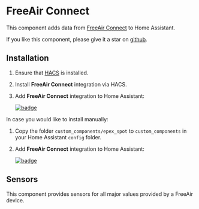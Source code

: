 # FreeAir Connect

This component adds data from [FreeAir Connect](https://www.freeair-connect.de) to Home Assistant.

If you like this component, please give it a star on [github](https://github.com/mampfes/ha_freeair_connect).

## Installation

1. Ensure that [HACS](https://hacs.xyz) is installed.
2. Install **FreeAir Connect** integration via HACS.
3. Add **FreeAir Connect** integration to Home Assistant:

   [![badge](https://my.home-assistant.io/badges/config_flow_start.svg)](https://my.home-assistant.io/redirect/config_flow_start?domain=freeair_connect)

In case you would like to install manually:

1. Copy the folder `custom_components/epex_spot` to `custom_components` in your Home Assistant `config` folder.
2. Add **FreeAir Connect** integration to Home Assistant:

    [![badge](https://my.home-assistant.io/badges/config_flow_start.svg)](https://my.home-assistant.io/redirect/config_flow_start?domain=epex_spot)

## Sensors

This component provides sensors for all major values provided by a FreeAir device.